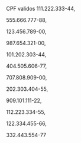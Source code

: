 CPF validos
111.222.333-44,

555.666.777-88,

123.456.789-00,

987.654.321-00,

101.202.303-44,

404.505.606-77,

707.808.909-00,

202.303.404-55,

909.101.111-22,

112.223.334-55,

122.334.455-66,

332.443.554-77

